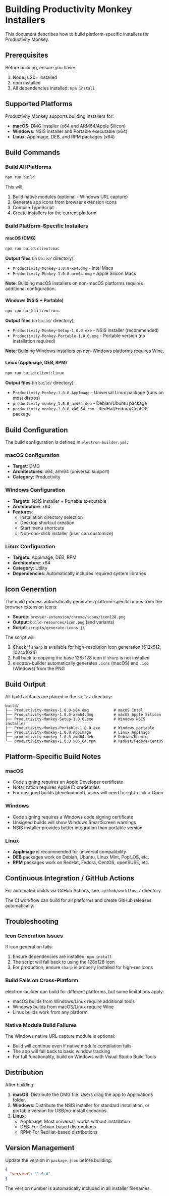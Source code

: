 # Building Productivity Monkey Installers

This document describes how to build platform-specific installers for Productivity Monkey.

## Prerequisites

Before building, ensure you have:

1. Node.js 20+ installed
2. npm installed
3. All dependencies installed: `npm install`

## Supported Platforms

Productivity Monkey supports building installers for:

- **macOS**: DMG installer (x64 and ARM64/Apple Silicon)
- **Windows**: NSIS installer and Portable executable (x64)
- **Linux**: AppImage, DEB, and RPM packages (x64)

## Build Commands

### Build All Platforms

```bash
npm run build
```

This will:
1. Build native modules (optional - Windows URL capture)
2. Generate app icons from browser extension icons
3. Compile TypeScript
4. Create installers for the current platform

### Build Platform-Specific Installers

#### macOS (DMG)

```bash
npm run build:client:mac
```

**Output files** (in `build/` directory):
- `Productivity-Monkey-1.0.0-x64.dmg` - Intel Macs
- `Productivity-Monkey-1.0.0-arm64.dmg` - Apple Silicon Macs

**Note**: Building macOS installers on non-macOS platforms requires additional configuration.

#### Windows (NSIS + Portable)

```bash
npm run build:client:win
```

**Output files** (in `build/` directory):
- `Productivity-Monkey-Setup-1.0.0.exe` - NSIS installer (recommended)
- `Productivity-Monkey-Portable-1.0.0.exe` - Portable version (no installation required)

**Note**: Building Windows installers on non-Windows platforms requires Wine.

#### Linux (AppImage, DEB, RPM)

```bash
npm run build:client:linux
```

**Output files** (in `build/` directory):
- `Productivity-Monkey-1.0.0.AppImage` - Universal Linux package (runs on most distros)
- `productivity-monkey_1.0.0_amd64.deb` - Debian/Ubuntu package
- `productivity-monkey-1.0.0.x86_64.rpm` - RedHat/Fedora/CentOS package

## Build Configuration

The build configuration is defined in `electron-builder.yml`:

### macOS Configuration
- **Target**: DMG
- **Architectures**: x64, arm64 (universal support)
- **Category**: Productivity

### Windows Configuration
- **Targets**: NSIS installer + Portable executable
- **Architecture**: x64
- **Features**:
  - Installation directory selection
  - Desktop shortcut creation
  - Start menu shortcuts
  - Non-one-click installer (user can customize)

### Linux Configuration
- **Targets**: AppImage, DEB, RPM
- **Architecture**: x64
- **Category**: Utility
- **Dependencies**: Automatically includes required system libraries

## Icon Generation

The build process automatically generates platform-specific icons from the browser extension icons:

- **Source**: `browser-extension/chrome/icons/icon128.png`
- **Output**: `build-resources/icon.png` (and variants)
- **Script**: `scripts/generate-icons.js`

The script will:
1. Check if `sharp` is available for high-resolution icon generation (512x512, 1024x1024)
2. Fall back to copying the base 128x128 icon if `sharp` is not installed
3. electron-builder automatically generates `.icns` (macOS) and `.ico` (Windows) from the PNG

## Build Output

All build artifacts are placed in the `build/` directory:

```
build/
├── Productivity-Monkey-1.0.0-x64.dmg           # macOS Intel
├── Productivity-Monkey-1.0.0-arm64.dmg         # macOS Apple Silicon
├── Productivity-Monkey-Setup-1.0.0.exe         # Windows NSIS installer
├── Productivity-Monkey-Portable-1.0.0.exe      # Windows portable
├── Productivity-Monkey-1.0.0.AppImage          # Linux AppImage
├── productivity-monkey_1.0.0_amd64.deb         # Debian/Ubuntu
└── productivity-monkey-1.0.0.x86_64.rpm        # RedHat/Fedora/CentOS
```

## Platform-Specific Build Notes

### macOS
- Code signing requires an Apple Developer certificate
- Notarization requires Apple ID credentials
- For unsigned builds (development), users will need to right-click > Open

### Windows
- Code signing requires a Windows code signing certificate
- Unsigned builds will show Windows SmartScreen warnings
- NSIS installer provides better integration than portable version

### Linux
- **AppImage** is recommended for universal compatibility
- **DEB** packages work on Debian, Ubuntu, Linux Mint, Pop!_OS, etc.
- **RPM** packages work on RedHat, Fedora, CentOS, openSUSE, etc.

## Continuous Integration / GitHub Actions

For automated builds via GitHub Actions, see `.github/workflows/` directory.

The CI workflow can build for all platforms and create GitHub releases automatically.

## Troubleshooting

### Icon Generation Issues

If icon generation fails:
1. Ensure dependencies are installed: `npm install`
2. The script will fall back to using the 128x128 icon
3. For production, ensure `sharp` is properly installed for high-res icons

### Build Fails on Cross-Platform

electron-builder can build for different platforms, but some limitations apply:
- macOS builds from Windows/Linux require additional tools
- Windows builds from macOS/Linux require Wine
- Linux builds work from any platform

### Native Module Build Failures

The Windows native URL capture module is optional:
- Build will continue even if native module compilation fails
- The app will fall back to basic window tracking
- For full functionality, build on Windows with Visual Studio Build Tools

## Distribution

After building:

1. **macOS**: Distribute the DMG file. Users drag the app to Applications folder.
2. **Windows**: Distribute the NSIS installer for standard installation, or portable version for USB/no-install scenarios.
3. **Linux**:
   - AppImage: Most universal, works without installation
   - DEB: For Debian-based distributions
   - RPM: For RedHat-based distributions

## Version Management

Update the version in `package.json` before building:

```json
{
  "version": "1.0.0"
}
```

The version number is automatically included in all installer filenames.
